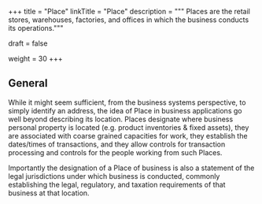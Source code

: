 +++
title = "Place"
linkTitle = "Place"
description = """
Places are the retail stores, warehouses, factories, and offices in which the business conducts
its operations."""

draft = false

weight = 30
+++
## General

While it might seem sufficient, from the business systems perspective, to simply identify an
address, the idea of Place in business applications go well beyond describing its location.
Places designate where business personal property is located (e.g. product inventories & fixed
assets), they are associated with coarse grained capacities for work, they establish the
dates/times of transactions, and they allow controls for transaction processing and controls for
the people working from such Places.

Importantly the designation of a Place of business is also a statement of the legal jurisdictions
under which business is conducted, commonly establishing the legal, regulatory, and taxation
requirements of that business at that location.
